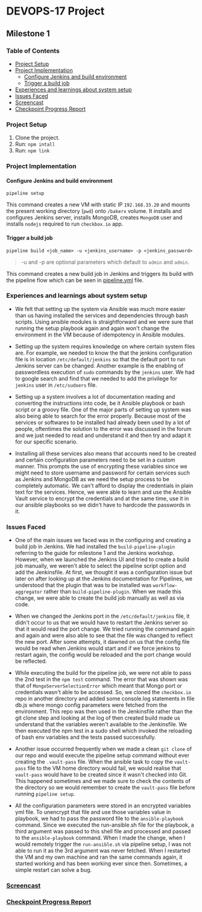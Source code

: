 # DEVOPS-17 Project

## Milestone 1

### Table of Contents
+ [Project Setup](#project-setup)
+ [Project Implementation](#project-implementation)
  - [Configure Jenkins and build environment](#configure-jenkins-and-build-environment)
  - [Trigger a build job](#trigger-a-build-job)
+ [Experiences and learnings about system setup](#experiences-and-learnings-about-system-setup)
+ [Issues Faced](#issues-faced)
+ [Screencast](#screencast)
+ [Checkpoint Progress Report](#checkpoint-progress-report)

### Project Setup
1. Clone the project.
2. Run: `npm intall`
3. Run: `npm link`

### Project Implementation
#### Configure Jenkins and build environment
`pipeline setup`

This command creates a new VM with static IP `192.168.33.20` and mounts the present working directory (`pwd`) onto `/bakerx` volume. It installs and configures Jenkins server, installs MongoDB, creates `MongoDB` user and installs `nodejs` required to run `checkbox.io` app.

#### Trigger a build job
`pipeline build <job_name> -u <jenkins_username> -p <jenkins_password>`

> -u and -p are optional parameters which default to `admin` and `admin`.

This command creates a new build job in Jenkins and triggers its build with the pipeline flow which can be seen in [pipeline.yml](cm/jobs/pipeline.yml) file.

### Experiences and learnings about system setup

* We felt that setting up the system via Ansible was much more easier than us having installed the services and dependencies through bash scripts. Using ansible modules is straightforward and we were sure that running the setup playbook again and again won't change the environment in the VM because of idempotency in Ansible modules. 

* Setting up the system requires knowledge on where certain system files are. For example, we needed to know the that the jenkins configuration file is in location `/etc/default/jenkins` so that the default port to run Jenkins server can be changed. Another example is the enabling of passwordless execution of `sudo` commands by the `jenkins` user. We had to google search and find that we needed to add the privilege for `jenkins` user in `/etc/sudoers` file.

* Setting up a system involves a lot of documentation reading and converting the instructions into code, be it Ansible playbook or bash script or a groovy file. One of the major parts of setting up system was also being able to search for the error properly. Because most of the services or softwares to be installed had already been used by a lot of people, oftentimes the solution to the error was discussed in the forum and we just needed to read and understand it and then try and adapt it for our specific scenario.

* Installing all these services also means that accounts need to be created and certain configuration parameters need to be set in a custom manner. This prompts the use of encrypting these variables since we might need to store username and password for certain services such as Jenkins and MongoDB as we need the setup process to be completely automatic. We can't afford to display the credentials in plain text for the services. Hence, we were able to learn and use the Ansible Vault service to encrypt the credentials and at the same time, use it in our ansible playbooks so we didn't have to hardcode the passwords in it.

### Issues Faced

* One of the main issues we faced was in the configuring and creating a build job in Jenkins. We had installed the `build-pipeline-plugin` referring to the guide for milestone 1 and the Jenkins workshop. However, when we launched the Jenkins UI and tried to create a build job manually, we weren't able to select the pipeline script option and add the Jenkinsfile. At first, we thought it was a configuration issue but later on after looking up at the Jenkins documentation for Pipelines, we understood that the plugin that was to be installed was `workflow-aggregator` rather than `build-pipeline-plugin`. When we made this change, we were able to create the build job manually as well as via code.

* When we changed the Jenkins port in the `/etc/default/jenkins` file, it didn't occur to us that we would have to restart the Jenkins server so that it would read the port change. We tried running the command again and again and were also able to see that the file was changed to reflect the new port. After some attempts, it dawned on us that the config file would be read when Jenkins would start and if we force jenkins to restart again, the config would be reloaded and the port change would be reflected.

* While executing the build for the pipeline job, we were not able to pass the 2nd test in the `npm test` command. The error that was shown was that of `MongoServerSelectionError` which meant that Mongo port or credentials wasn't able to be accessed. So, we cloned the `checkbox.io` repo in another directory and added some console.log statements in file db.js where mongo config parameters were fetched from the environment. This repo was then used in the Jenkinsfile rather than the git clone step and looking at the log of then created build made us understand that the variables weren't available to the Jenkinsfile. We then executed the npm test in a sudo shell which invoked the reloading of bash env variables and the tests passed successfully.

* Another issue occurred frequently when we made a clean `git clone` of our repo and would execute the pipeline setup command without ever creating the `.vault-pass` file. When the ansible task to copy the `vault-pass` file to the VM home directory would fail, we would realise that `vault-pass` would have to be created since it wasn't checked into Git. This happened sometimes and we made sure to check the contents of the directory so we would remember to create the `vault-pass` file before running `pipeline setup`.

* All the configuration parameters were stored in an encrypted variables yml file. To unencrypt that file and use those variables value in playbook, we had to pass the password file to the `ansible-playbook` command. Since we executed the run-ansible.sh file for the playbook, a third argument was passed to this shell file and processed and passed to the `ansible-playbook` command. When I made the change, when I would remotely trigger the `run-ansible.sh` via pipeline setup, I was not able to run it as the 3rd argument was never fetched. When I restarted the VM and my own machine and ran the same commands again, it started working and has been working ever since then. Sometimes, a simple restart can solve a bug.

### [Screencast](https://drive.google.com/file/d/1xwBZiidtGe9h5zQlba_sayZ04pyDNcTl/view?usp=sharing)

### [Checkpoint Progress Report ](CHECKPOINT.md)
